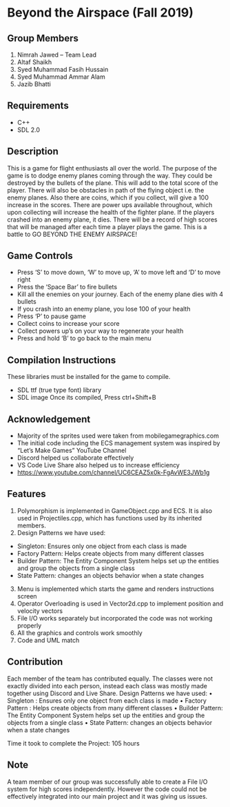 # Beyond the Airspace (Fall 2019)

## Group Members
1.	Nimrah Jawed – Team Lead 
2.	Altaf Shaikh 
3.	Syed Muhammad Fasih Hussain 
4.	Syed Muhammad Ammar Alam 
5.	Jazib Bhatti 

## Requirements
- C++
- SDL 2.0

## Description
This is a game for flight enthusiasts all over the world. The purpose of the game is to dodge enemy planes coming through the way. They could be destroyed by the bullets of the plane. This will add to the total score of the player. There will also be obstacles in path of the flying object i.e. the enemy planes. Also there are coins, which if you collect, will give a 100 increase in the scores. There are power ups available throughout, which upon collecting will increase the health of the fighter plane. If the players crashed into an enemy plane, it dies. There will be a record of high scores that will be managed after each time a player plays the game. This is a battle to GO BEYOND THE ENEMY AIRSPACE! 

## Game Controls
-	Press ‘S’ to move down, ‘W’ to move up, ‘A’ to move left and ‘D’ to move right
-	Press the ‘Space Bar’ to fire bullets
-	Kill all the enemies on your journey. Each of the enemy plane dies with 4 bullets
-	If you crash into an enemy plane, you lose 100 of your health
-	Press ‘P’ to pause game
-	Collect coins to increase your score 
-	Collect powers up’s on your way to regenerate your health
-	Press and hold ‘B’ to go back to the main menu


## Compilation Instructions
These libraries must be installed for the game to compile.
-	SDL ttf (true type font) library 
-	SDL image
Once its compiled, Press ctrl+Shift+B

## Acknowledgement
- Majority of the sprites used were taken from mobilegamegraphics.com 
- The initial code including the ECS management system was inspired by “Let’s Make Games” YouTube Channel
- Discord helped us collaborate effectively 
- VS Code Live Share also helped us to increase efficiency 
- https://www.youtube.com/channel/UC6CEAZ5x0k-FgAvWE3JWb1g

## Features
1.	Polymorphism is implemented in GameObject.cpp and ECS. It is also used in Projectiles.cpp, which has functions used by its inherited members. 
2.	Design Patterns we have used:
  -	Singleton: Ensures only one object from each class is made
  -	Factory Pattern: Helps create objects from many different classes
  -	Builder Pattern: The Entity Component System helps set up the entities and group the objects from a single class
  -	State Pattern: changes an objects behavior when a state changes 
3.	Menu is implemented which starts the game and renders instructions screen
4.	Operator Overloading is used in Vector2d.cpp to implement position and velocity vectors
5.	File I/O works separately but incorporated the code was not working properly
6.	All the graphics and controls work smoothly
7.	Code and UML match 

## Contribution
Each member of the team has contributed equally. The classes were not exactly divided into each person, instead each class was mostly made together using Discord and Live Share. 
Design Patterns we have used:
•	Singleton : Ensures only one object from each class is made
•	Factory Pattern : Helps create objects from many different classes
•	Builder Pattern: The Entity Component System helps set up the entities and group the objects from a single class
•	State Pattern: changes an objects behavior when a state changes 

Time it took to complete the Project: 105 hours 

## Note
A team member of our group was successfully able to create a File I/O system for high scores independently. However the code could not be effectively integrated into our main project and it was giving us issues. 